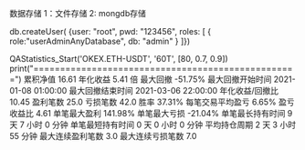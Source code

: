 数据存储
1：文件存储
2: mongdb存储

db.createUser( {user: "root", pwd: "123456", roles: [ { role:"userAdminAnyDatabase", db: "admin" } ]})





QAStatistics_Start('OKEX.ETH-USDT', '60T', [80, 0.7, 0.9]) 
print("==================================================")
累积净值                    16.61
年化收益                   5.41 倍
最大回撤                  -51.75%
最大回撤开始时间  2021-01-08 01:00:00
最大回撤结束时间  2021-03-06 22:00:00
年化收益/回撤比                10.45
盈利笔数                     25.0
亏损笔数                     42.0
胜率                     37.31%
每笔交易平均盈亏                6.65%
盈亏收益比                    4.61
单笔最大盈利                141.98%
单笔最大亏损                -21.04%
单笔最长持有时间        9 天 7 小时 0 分钟
单笔最短持有时间        0 天 0 小时 0 分钟
平均持仓周期         2 天 3 小时 55 分钟
最大连续盈利笔数                  3.0
最大连续亏损笔数                  7.0